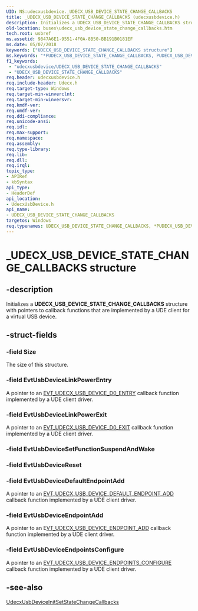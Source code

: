 ```yaml
---
UID: NS:udecxusbdevice._UDECX_USB_DEVICE_STATE_CHANGE_CALLBACKS
title: _UDECX_USB_DEVICE_STATE_CHANGE_CALLBACKS (udecxusbdevice.h)
description: Initializes a UDECX_USB_DEVICE_STATE_CHANGE_CALLBACKS structure with pointers to callback functions that are implemented by a UDE client for a virtual USB device.
old-location: buses\udecx_usb_device_state_change_callbacks.htm
tech.root: usbref
ms.assetid: 9847A6E1-9551-4F0A-8B50-BB191B0181EF
ms.date: 05/07/2018
keywords: ["UDECX_USB_DEVICE_STATE_CHANGE_CALLBACKS structure"]
ms.keywords: "*PUDECX_USB_DEVICE_STATE_CHANGE_CALLBACKS, PUDECX_USB_DEVICE_STATE_CHANGE_CALLBACKS, PUDECX_USB_DEVICE_STATE_CHANGE_CALLBACKS structure pointer [Buses], UDECX_USB_DEVICE_STATE_CHANGE_CALLBACKS, UDECX_USB_DEVICE_STATE_CHANGE_CALLBACKS structure [Buses], _UDECX_USB_DEVICE_STATE_CHANGE_CALLBACKS, buses.udecx_usb_device_state_change_callbacks, udecxusbdevice/PUDECX_USB_DEVICE_STATE_CHANGE_CALLBACKS, udecxusbdevice/UDECX_USB_DEVICE_STATE_CHANGE_CALLBACKS"
f1_keywords:
 - "udecxusbdevice/UDECX_USB_DEVICE_STATE_CHANGE_CALLBACKS"
 - "UDECX_USB_DEVICE_STATE_CHANGE_CALLBACKS"
req.header: udecxusbdevice.h
req.include-header: Udecx.h
req.target-type: Windows
req.target-min-winverclnt: 
req.target-min-winversvr: 
req.kmdf-ver: 
req.umdf-ver: 
req.ddi-compliance: 
req.unicode-ansi: 
req.idl: 
req.max-support: 
req.namespace: 
req.assembly: 
req.type-library: 
req.lib: 
req.dll: 
req.irql: 
topic_type:
- APIRef
- kbSyntax
api_type:
- HeaderDef
api_location:
- UdecxUsbDevice.h
api_name:
- UDECX_USB_DEVICE_STATE_CHANGE_CALLBACKS
targetos: Windows
req.typenames: UDECX_USB_DEVICE_STATE_CHANGE_CALLBACKS, *PUDECX_USB_DEVICE_STATE_CHANGE_CALLBACKS
---
```


# _UDECX_USB_DEVICE_STATE_CHANGE_CALLBACKS structure


## -description


Initializes a <b>UDECX_USB_DEVICE_STATE_CHANGE_CALLBACKS</b> structure with pointers to callback functions that are implemented by a UDE client for a virtual USB device. 


## -struct-fields




### -field Size

The size of this structure.


### -field EvtUsbDeviceLinkPowerEntry

A pointer to an <a href="https://docs.microsoft.com/windows-hardware/drivers/ddi/udecxusbdevice/nc-udecxusbdevice-evt_udecx_usb_device_d0_entry">EVT_UDECX_USB_DEVICE_D0_ENTRY</a> callback function implemented by a UDE client driver.


### -field EvtUsbDeviceLinkPowerExit

A pointer to an <a href="https://docs.microsoft.com/windows-hardware/drivers/ddi/udecxusbdevice/nc-udecxusbdevice-evt_udecx_usb_device_d0_exit">EVT_UDECX_USB_DEVICE_D0_EXIT</a> callback function implemented by a UDE client driver.


### -field EvtUsbDeviceSetFunctionSuspendAndWake

 


### -field EvtUsbDeviceReset

 


### -field EvtUsbDeviceDefaultEndpointAdd

A pointer to an <a href="https://docs.microsoft.com/windows-hardware/drivers/ddi/udecxusbdevice/nc-udecxusbdevice-evt_udecx_usb_device_default_endpoint_add">EVT_UDECX_USB_DEVICE_DEFAULT_ENDPOINT_ADD</a> callback function implemented by a UDE client driver.


### -field EvtUsbDeviceEndpointAdd

A pointer to an E<a href="https://docs.microsoft.com/windows-hardware/drivers/ddi/udecxusbdevice/nc-udecxusbdevice-evt_udecx_usb_device_endpoint_add">VT_UDECX_USB_DEVICE_ENDPOINT_ADD</a> callback function implemented by a UDE client driver.


### -field EvtUsbDeviceEndpointsConfigure

A pointer to an <a href="https://docs.microsoft.com/windows-hardware/drivers/ddi/udecxusbdevice/nc-udecxusbdevice-evt_udecx_usb_device_endpoints_configure">EVT_UDECX_USB_DEVICE_ENDPOINTS_CONFIGURE</a> callback function implemented by a UDE client driver.


## -see-also




<a href="https://docs.microsoft.com/windows-hardware/drivers/ddi/udecxusbdevice/nf-udecxusbdevice-udecxusbdeviceinitsetstatechangecallbacks">UdecxUsbDeviceInitSetStateChangeCallbacks</a>
 

 


